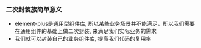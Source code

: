 ### 二次封装族简单意义

 - element-plus是通用型组件库, 所以某些业务场景并不能满足，所以我们需要在通用组件的基础上做二次封装, 来满足我们实际业务的需求
 - 我们就可以封装自己的业务组件库, 提高我们代码的复用率
